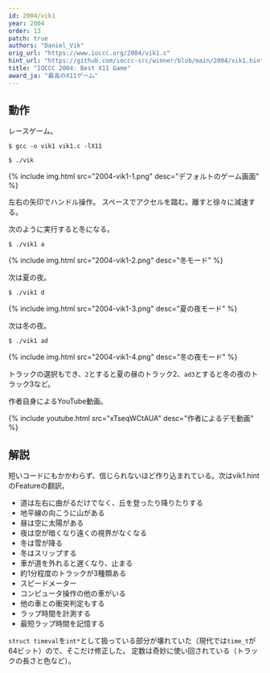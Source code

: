 ```yaml
---
id: 2004/vik1
year: 2004
order: 13
patch: true
authors: "Daniel_Vik"
orig_url: "https://www.ioccc.org/2004/vik1.c"
hint_url: "https://github.com/ioccc-src/winner/blob/main/2004/vik1.hint"
title: "IOCCC 2004: Best X11 Game"
award_ja: "最高のX11ゲーム"
---
```


## 動作

レースゲーム。

```
$ gcc -o vik1 vik1.c -lX11

$ ./vik
```

{% include img.html src="2004-vik1-1.png" desc="デフォルトのゲーム画面" %}

左右の矢印でハンドル操作。
スペースでアクセルを踏む。離すと徐々に減速する。

次のように実行すると冬になる。

```
$ ./vik1 a
```

{% include img.html src="2004-vik1-2.png" desc="冬モード" %}

次は夏の夜。

```
$ ./vik1 d
```

{% include img.html src="2004-vik1-3.png" desc="夏の夜モード" %}

次は冬の夜。

```
$ ./vik1 ad
```

{% include img.html src="2004-vik1-4.png" desc="冬の夜モード" %}

トラックの選択もでき、`2`とすると夏の昼のトラック2、`ad3`とすると冬の夜のトラック3など。

作者自身によるYouTube動画。

{% include youtube.html src="xTseqWCtAUA" desc="作者によるデモ動画" %}

## 解説

短いコードにもかかわらず、信じられないほど作り込まれている。次はvik1.hintのFeatureの翻訳。

* 道は左右に曲がるだけでなく、丘を登ったり降りたりする
* 地平線の向こうに山がある
* 昼は空に太陽がある
* 夜は空が暗くなり遠くの視界がなくなる
* 冬は雪が降る
* 冬はスリップする
* 車が道を外れると遅くなり、止まる
* 約1分程度のトラックが3種類ある
* スピードメーター
* コンピュータ操作の他の車がいる
* 他の車との衝突判定もする
* ラップ時間を計測する
* 最短ラップ時間を記憶する

`struct timeval`を`int*`として扱っている部分が壊れていた（現代では`time_t`が64ビット）ので、そこだけ修正した。
定数は奇妙に使い回されている（トラックの長さと色など）。
